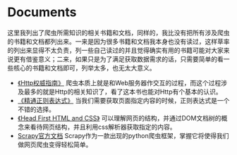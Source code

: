 # Documents

这里我列出了爬虫所需知识的相关书籍和文档，同样的，我比没有把所有涉及爬虫的书籍和文档都列出来。一来是因为很多书籍和文档我本身也没有读过，这样草率的列出来显得不太负责，列一些自己读过的并且觉得确实有用的书籍可能对大家来说更有借鉴意义；二来，如果只是为了满足获取数据需求的话，只需要简单的看一些核心的书籍和文档即可，列举太多，也无太大意义。

- [《Http权威指南》](https://www.amazon.cn/dp/B008XFDQ14) 爬虫本质上就是和Web服务器作交互的过程，而这个过程涉及最多的就是Http的相关知识了，看了这本书也能对Http有个基本的认识。
- [《精通正则表达式》](https://www.amazon.cn/dp/B002NGNP74) 当我们需要获取页面指定内容的时候，正则表达式是一个不错的选择。
- [《Head First HTML and CSS》](https://www.amazon.cn/dp/B00AF57GAW/ref=sr_1_16?s=books&ie=UTF8&qid=1521706163&sr=1-16&keywords=css+html) 可以理解网页的结构，并通过DOM文档树的概念来看待网页结构，并且利用css解析器获取指定的内容。
- [Scrapy官方文档](https://scrapy.org/) Scrapy作为一款出现的python爬虫框架，掌握它将使得我们做网页爬虫变得轻松简单。